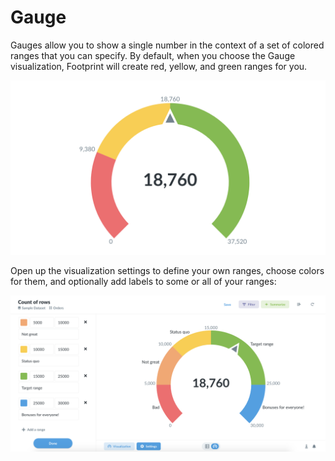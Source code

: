 # Gauge

Gauges allow you to show a single number in the context of a set of colored ranges that you can specify. By default, when you choose the Gauge visualization, Footprint will create red, yellow, and green ranges for you.

![](../../.gitbook/assets/5d62cce86f6a1bd50e7ab705f597429.png)



Open up the visualization settings to define your own ranges, choose colors for them, and optionally add labels to some or all of your ranges:

![](../../.gitbook/assets/7294e92e63564427f06b01fd56c205a.png)
